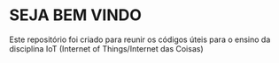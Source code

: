 # SEJA BEM VINDO

Este repositório foi criado para reunir os códigos úteis para o ensino da disciplina IoT (Internet of Things/Internet das Coisas)
